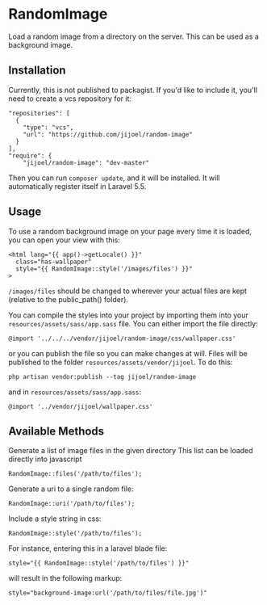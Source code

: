 RandomImage
==============
Load a random image from a directory on the server. This can be used as a background image.

Installation
---------------
Currently, this is not published to packagist. If you'd like to include it, you'll need to create a vcs repository for it:

    "repositories": [
      {
        "type": "vcs",
        "url": "https://github.com/jijoel/random-image"
      }
    ],
    "require": {
        "jijoel/random-image": "dev-master"

Then you can run `composer update`, and it will be installed. It will automatically register itself in Laravel 5.5.


Usage
--------------
To use a random background image on your page every time it is loaded, you can open your view with this:

    <html lang="{{ app()->getLocale() }}"
      class="has-wallpaper"
      style="{{ RandomImage::style('/images/files') }}"
    >

`/images/files` should be changed to wherever your actual files are kept (relative to the public_path() folder).

You can compile the styles into your project by importing them into your `resources/assets/sass/app.sass` file. You can either import the file directly:

    @import '../../../vendor/jijoel/random-image/css/wallpaper.css'

or you can publish the file so you can make changes at will. Files will be published to the folder `resources/assets/vendor/jijoel`. To do this:

    php artisan vendor:publish --tag jijoel/random-image

and in `resources/assets/sass/app.sass`:

    @import '../vendor/jijoel/wallpaper.css'


Available Methods
------------------

Generate a list of image files in the given directory
This list can be loaded directly into javascript

    RandomImage::files('/path/to/files');

Generate a uri to a single random file:

    RandomImage::uri('/path/to/files');

Include a style string in css:

    RandomImage::style('/path/to/files');

For instance, entering this in a laravel blade file:

    style="{{ RandomImage::style('/path/to/files') }}"

will result in the following markup:

    style="background-image:url('/path/to/files/file.jpg')"

